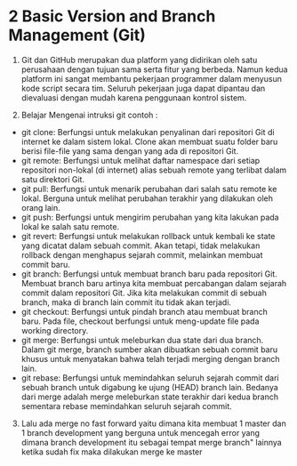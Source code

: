 # 2 Basic Version and Branch Management (Git)

1. Git dan GitHub merupakan dua platform yang didirikan oleh satu perusahaan dengan tujuan sama serta fitur yang berbeda. Namun kedua platform ini sangat membantu pekerjaan programmer dalam menyusun kode script secara tim. Seluruh pekerjaan juga dapat dipantau dan dievaluasi dengan mudah karena penggunaan kontrol sistem.

2. Belajar Mengenai intruksi git contoh :
* git clone: Berfungsi untuk melakukan penyalinan dari repositori Git di internet ke dalam sistem lokal. Clone akan membuat suatu folder baru berisi file-file yang sama dengan yang ada di repositori Git.
* git remote: Berfungsi untuk melihat daftar namespace dari setiap repositori non-lokal (di internet) alias sebuah remote yang terlibat dalam satu direktori Git.
* git pull: Berfungsi untuk menarik perubahan dari salah satu remote ke lokal. Berguna untuk melihat perubahan terakhir yang dilakukan oleh orang lain.
* git push: Berfungsi untuk mengirim perubahan yang kita lakukan pada lokal ke salah satu remote.
* git revert: Berfungsi untuk melakukan rollback untuk kembali ke state yang dicatat dalam sebuah commit. Akan tetapi, tidak melakukan rollback dengan menghapus sejarah commit, melainkan membuat commit baru.
* git branch: Berfungsi untuk membuat branch baru pada repositori Git. Membuat branch baru artinya kita membuat percabangan dalam sejarah commit dalam repositori Git. Jika kita melakukan commit di sebuah branch, maka di branch lain commit itu tidak akan terjadi.
* git checkout: Berfungsi untuk pindah branch atau membuat branch baru. Pada file, checkout berfungsi untuk meng-update file pada working directory.
* git merge: Berfungsi untuk meleburkan dua state dari dua branch. Dalam git merge, branch sumber akan dibuatkan sebuah commit baru khusus untuk menyatakan bahwa telah terjadi merging dengan branch lain.
* git rebase: Berfungsi untuk memindahkan seluruh sejarah commit dari sebuah branch untuk digabung ke ujung (HEAD) branch lain. Bedanya dari merge adalah merge meleburkan state terakhir dari kedua branch sementara rebase memindahkan seluruh sejarah commit.

3. Lalu ada merge no fast forward yaitu dimana kita membuat 1 master dan 1 branch development yang berguna untuk mencegah error yang dimana branch development itu sebagai tempat merge branch" lainnya ketika sudah fix maka dilakukan merge ke master
